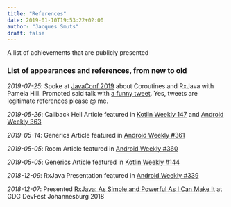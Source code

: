 ```yaml
---
title: "References"
date: 2019-01-10T19:53:22+02:00
author: "Jacques Smuts"
draft: false
---
```


A list of achievements that are publicly presented

<!--more-->

### List of appearances and references, from new to old

*2019-07-25*: Spoke at [JavaConf 2019](http://j-sa.co/speaker/jacques-smuts/) about Coroutines and RxJava with Pamela Hill. Promoted said talk with [a funny tweet](https://twitter.com/JacquesSmuts/status/1154769025517477888). Yes, tweets are legitimate references please @ me.

*2019-05-26*: Callback Hell Article featured in [Kotlin Weekly 147](https://mailchi.mp/kotlinweekly/kotlin-weekly-147) and [Android Weekly 363](https://androidweekly.net/issues/issue-363)

*2019-05-14*: Generics Article featured in [Android Weekly #361](https://androidweekly.net/issues/issue-361)

*2019-05-05*: Room Article featured in [Android Weekly #360](https://androidweekly.net/issues/issue-360)

*2019-05-05*: Generics Article featured in [Kotlin Weekly #144](https://mailchi.mp/kotlinweekly/kotlin-weekly-144?e=733eda9e83)

*2018-12-09*: RxJava Presentation featured in [Android Weekly #339](https://androidweekly.net/issues/issue-339)

*2018-12-07*: Presented [RxJava: As Simple and Powerful As I Can Make It](https://www.youtube.com/watch?v=TdO8hR2QAUs) at GDG DevFest Johannesburg 2018